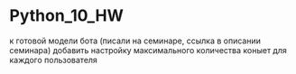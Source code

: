 # Python_10_HW
к готовой модели бота (писали на семинаре, ссылка в описании семинара) добавить настройку максимального количества коныет для каждого пользователя
